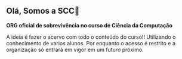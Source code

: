 ## Olá, Somos a SCC👋

**ORG oficial de sobrevivência no curso de Ciência da Computação**

A ideia é fazer o acervo com todo o conteúdo do curso!! Utilizando o conhecimento de varios alunos. Por enquanto o acesso é restrito e a organização só entrará em vigor em um futuro próximo.





